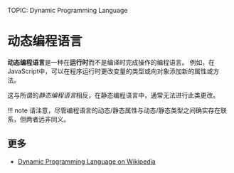 TOPIC: Dynamic Programming Language

# 动态编程语言

**动态编程语言**是一种在**运行时**而不是编译时完成操作的编程语言。 例如，在JavaScript中，可以在程序运行时更改变量的类型或向对象添加新的属性或方法。

这与所谓的*静态编程语言*相反，在静态编程语言中，通常无法进行此类更改。

!!! note
    请注意，尽管编程语言的动态/静态属性与动态/静态类型之间确实存在联系，但两者远非同义。

## 更多

- [Dynamic Programming Language on Wikipedia](uhttps://en.wikipedia.org/wiki/Dynamic%20programming%20languagerl)
